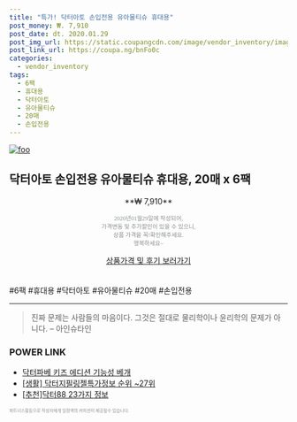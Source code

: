 ```yaml
--- 
title: "특가! 닥터아토 손입전용 유아물티슈 휴대용" 
post_money: ₩. 7,910 
post_date: dt. 2020.01.29 
post_img_url: https://static.coupangcdn.com/image/vendor_inventory/images/2017/02/05/23/9/ca8062b1-c69b-447f-bc64-8c5c04bf7603.jpg 
post_link_url: https://coupa.ng/bnFo0c 
categories: 
  - vendor_inventory 
tags: 
  - 6팩 
  - 휴대용 
  - 닥터아토 
  - 유아물티슈 
  - 20매 
  - 손입전용 
--- 
```

[![foo](https://static.coupangcdn.com/image/vendor_inventory/images/2017/02/05/23/9/ca8062b1-c69b-447f-bc64-8c5c04bf7603.jpg)](https://coupa.ng/bnFo0c) 

## 닥터아토 손입전용 유아물티슈 휴대용, 20매 x 6팩 
<p style="text-align: center;">**₩ 7,910**</p> 
<p style="text-align: center;"><span style="color: #898c8f; font-family: Georgia,Times,serif; font-size: 0.75em;">2020년01월29일에 작성되어, <br>가격변동 및 추가할인이 있을 수 있으니,<br> 상품 가격을 꼭!확인해주세요.<br>행복하세요~</span> 
</p>	 
<div markdown="0" style="text-align: center;"><a href="https://coupa.ng/bnFo0c" class="btn btn--success">상품가격 및 후기 보러가기</a></div> 
<br><br> 
  #6팩 #휴대용 #닥터아토 #유아물티슈 #20매 #손입전용 
<hr> 

> 진짜 문제는 사람들의 마음이다. 그것은 절대로 물리학이나 윤리학의 문제가 아니다. – 아인슈타인 


### POWER LINK

* <a href="https://blog.naver.com/santokki14/221786505950" target="_blank">닥터파베 키즈 에디션 기능성 베개</a>
* <a href="https://blog.naver.com/sakai111/221774887414" target="_blank"> [생활] 닥터지필링젤특가정보 순위 ~27위</a>
* <a href="https://blog.naver.com/fasyy4321/221784726950" target="_blank">[추천]닥터88 23가지 정보</a>

<span style="color: #898c8f; font-family: Georgia,Times,serif; font-size: 0.55em;">파트너스활동으로 작성자에게 일정액의 커미션이 제공될수 있습니다.</span> 
